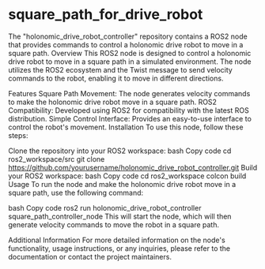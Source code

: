 # square_path_for_drive_robot
The "holonomic_drive_robot_controller" repository contains a ROS2 node that provides commands to control a holonomic drive robot to move in a square path.
Overview
This ROS2 node is designed to control a holonomic drive robot to move in a square path in a simulated environment. The node utilizes the ROS2 ecosystem and the Twist message to send velocity commands to the robot, enabling it to move in different directions.

Features
Square Path Movement: The node generates velocity commands to make the holonomic drive robot move in a square path.
ROS2 Compatibility: Developed using ROS2 for compatibility with the latest ROS distribution.
Simple Control Interface: Provides an easy-to-use interface to control the robot's movement.
Installation
To use this node, follow these steps:

Clone the repository into your ROS2 workspace:
bash
Copy code
cd ros2_workspace/src
git clone https://github.com/yourusername/holonomic_drive_robot_controller.git
Build your ROS2 workspace:
bash
Copy code
cd ros2_workspace
colcon build
Usage
To run the node and make the holonomic drive robot move in a square path, use the following command:

bash
Copy code
ros2 run holonomic_drive_robot_controller square_path_controller_node
This will start the node, which will then generate velocity commands to move the robot in a square path.

Additional Information
For more detailed information on the node's functionality, usage instructions, or any inquiries, please refer to the documentation or contact the project maintainers.
